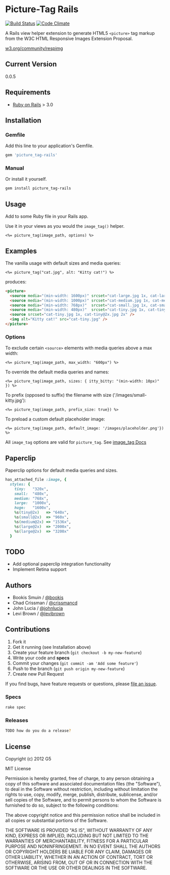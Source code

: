 # Picture-Tag Rails
[![Build Status](https://travis-ci.org/G5/picture_tag-rails.png?branch=master)](https://travis-ci.org/G5/picture_tag-rails)
[![Code Climate](https://codeclimate.com/github/G5/picture_tag-rails.png)](https://codeclimate.com/github/G5/picture_tag-rails)

A Rails view helper extension to generate HTML5 `<picture>` tag markup
from the W3C HTML Responsive Images Extension Proposal.
  
[w3.org/community/respimg](http://www.w3.org/community/respimg)


## Current Version

0.0.5


## Requirements

* [Ruby on Rails](http://rubyonrails.org) > 3.0



## Installation

### Gemfile

Add this line to your application's Gemfile.

```ruby
gem 'picture_tag-rails'
```

### Manual

Or install it yourself.

```bash
gem install picture_tag-rails
```


## Usage

Add to some Ruby file in your Rails app.

Use it in your views as you would the `image_tag()` helper.

```erb
<%= picture_tag(image_path, options) %>
```


## Examples

The vanilla usage with default sizes and media queries:

```erb
<%= picture_tag("cat.jpg", alt: "Kitty cat!") %>
```

produces:

```html
<picture>
  <source media="(min-width: 1600px)" srcset="cat-large.jpg 1x, cat-large@2x.jpg 2x" />
  <source media="(min-width: 1000px)" srcset="cat-medium.jpg 1x, cat-medium@2x.jpg 2x" />
  <source media="(min-width: 768px)"  srcset="cat-small.jpg 1x, cat-small@2x.jpg 2x" />
  <source media="(min-width: 480px)"  srcset="cat-tiny.jpg 1x, cat-tiny@2x.jpg 2x" />
  <source srcset="cat-tiny.jpg 1x, cat-tiny@2x.jpg 2x" />
  <img alt="Kitty cat!" src="cat-tiny.jpg" />
</picture>
```

### Options

To exclude certain `<source>` elements with media queries above a max width:

```erb
<%= picture_tag(image_path, max_width: "600px") %>
```

To override the default media queries and names:

```erb
<%= picture_tag(image_path, sizes: { itty_bitty: "(min-width: 10px)" }) %>
```

To prefix (opposed to suffix) the filename with size ('/images/small-kitty.jpg'):

```erb
<%= picture_tag(image_path, prefix_size: true}) %>
```

To preload a custom default placeholder image:

```erb
<%= picture_tag(image_path, default_image: '/images/placeholder.png'}) %>
```


All `image_tag` options are valid for `picture_tag`.
See [image_tag Docs](http://api.rubyonrails.org/classes/ActionView/Helpers/AssetTagHelper.html)


## Paperclip

Paperclip options for default media queries and sizes.

```ruby
has_attached_file :image, {
  styles: { 
    tiny:   "320x", 
    small:  "480x", 
    medium: "768x", 
    large:  "1000x", 
    huge:   "1600x",
    %s(tiny@2x)   => "640x", 
    %s(small@2x)  => "960x", 
    %s(medium@2x) => "1536x", 
    %s(large@2x)  => "2000x", 
    %s(large@2x)  => "3200x"
  }
```


## TODO

- Add optional paperclip integration functionality
- Implement Retina support


## Authors

* Bookis Smuin / [@bookis](https://github.com/bookis)
* Chad Crissman / [@crissmancd](https://github.com/crissmancd)
* John Lucia / [@johnlucia](https://github.com/johnlucia)
* Levi Brown / [@levibrown](https://github.com/levibrown)


## Contributions

1. Fork it
2. Get it running (see Installation above)
3. Create your feature branch (`git checkout -b my-new-feature`)
4. Write your code and **specs**
5. Commit your changes (`git commit -am 'Add some feature'`)
6. Push to the branch (`git push origin my-new-feature`)
7. Create new Pull Request

If you find bugs, have feature requests or questions, please
[file an issue](https://github.com/G5/picture_tag-rails/issues).

### Specs

```bash
rake spec
```

### Releases

```bash
TODO how do you do a release?
```


## License

Copyright (c) 2012 G5

MIT License

Permission is hereby granted, free of charge, to any person obtaining
a copy of this software and associated documentation files (the
"Software"), to deal in the Software without restriction, including
without limitation the rights to use, copy, modify, merge, publish,
distribute, sublicense, and/or sell copies of the Software, and to
permit persons to whom the Software is furnished to do so, subject to
the following conditions:

The above copyright notice and this permission notice shall be
included in all copies or substantial portions of the Software.

THE SOFTWARE IS PROVIDED "AS IS", WITHOUT WARRANTY OF ANY KIND,
EXPRESS OR IMPLIED, INCLUDING BUT NOT LIMITED TO THE WARRANTIES OF
MERCHANTABILITY, FITNESS FOR A PARTICULAR PURPOSE AND
NONINFRINGEMENT. IN NO EVENT SHALL THE AUTHORS OR COPYRIGHT HOLDERS BE
LIABLE FOR ANY CLAIM, DAMAGES OR OTHER LIABILITY, WHETHER IN AN ACTION
OF CONTRACT, TORT OR OTHERWISE, ARISING FROM, OUT OF OR IN CONNECTION
WITH THE SOFTWARE OR THE USE OR OTHER DEALINGS IN THE SOFTWARE.
